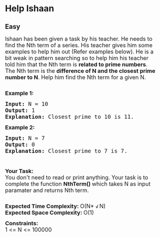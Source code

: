 # Help Ishaan
## Easy 
<div class="problems_problem_content__Xm_eO"><p><span style="font-size:18px">Ishaan has been given a task by his teacher. He needs to find the Nth term of a series. His teacher gives him some examples to help him out (Refer examples below). He is a bit weak in pattern searching so to help him his teacher told him that the Nth term is <strong>related to prime numbers</strong>. The Nth term is the <strong>difference of N and the closest prime number to N</strong>.&nbsp;Help him find the Nth term for a given N.</span><br>
&nbsp;</p>

<p><span style="font-size:18px"><strong>Example 1:</strong></span></p>

<pre><span style="font-size:18px"><strong>Input:</strong>&nbsp;N = 10
<strong>Output: </strong>1
<strong>Explanation: </strong>Closest prime to 10 is 11.</span>
</pre>

<p><span style="font-size:18px"><strong>Example 2:</strong></span></p>

<pre><span style="font-size:18px"><strong>Input: </strong>N = 7
<strong>Output: </strong>0
<strong>Explanation: </strong>Closest prime to 7 is 7.</span>
</pre>

<p>&nbsp;</p>

<p><span style="font-size:18px"><strong>Your Task:</strong><br>
You don't need to read or print anything. Your task is to complete the function&nbsp;<strong>NthTerm()&nbsp;</strong>which takes N as input paramater and returns Nth term.</span><br>
&nbsp;</p>

<p><span style="font-size:18px"><strong>Expected Time Complexity:&nbsp;</strong>O(N* </span><strong>√&nbsp;</strong><span style="font-size:18px">N)<br>
<strong>Expected Space Complexity:&nbsp;</strong>O(1)</span></p>

<p><span style="font-size:18px"><strong>Constraints:</strong><br>
1 &lt;= N &lt;= 100000</span></p>
</div>